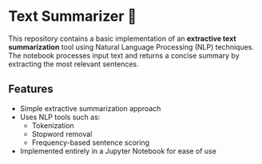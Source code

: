 # Text Summarizer 📝

This repository contains a basic implementation of an **extractive text summarization** tool using Natural Language Processing (NLP) techniques. The notebook processes input text and returns a concise summary by extracting the most relevant sentences.

## Features

- Simple extractive summarization approach
- Uses NLP tools such as:
  - Tokenization
  - Stopword removal
  - Frequency-based sentence scoring
- Implemented entirely in a Jupyter Notebook for ease of use
